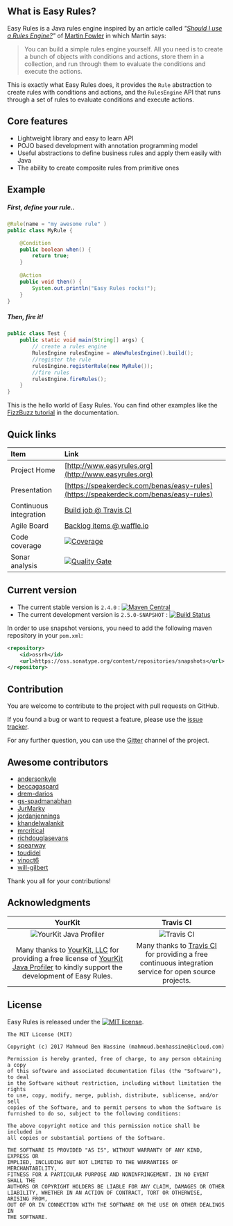 ## What is Easy Rules?

Easy Rules is a Java rules engine inspired by an article called *"[Should I use a Rules Engine?](http://martinfowler.com/bliki/RulesEngine.html)"* of [Martin Fowler](http://martinfowler.com/) in which Martin says:

> You can build a simple rules engine yourself. All you need is to create a bunch of objects with conditions and actions, store them in a collection, and run through them to evaluate the conditions and execute the actions.

This is exactly what Easy Rules does, it provides the `Rule` abstraction to create rules with conditions and actions, and the `RulesEngine` API that runs through a set of rules to evaluate conditions and execute actions.

## Core features

 * Lightweight library and easy to learn API
 * POJO based development with annotation programming model
 * Useful abstractions to define business rules and apply them easily with Java
 * The ability to create composite rules from primitive ones

## Example

##### First, define your rule..

```java
@Rule(name = "my awesome rule" )
public class MyRule {

    @Condition
    public boolean when() {
        return true;
    }
    
    @Action
    public void then() {
        System.out.println("Easy Rules rocks!");
    }
}
```

##### Then, fire it!

```java
public class Test {
    public static void main(String[] args) {
        // create a rules engine
        RulesEngine rulesEngine = aNewRulesEngine().build();
        //register the rule
        rulesEngine.registerRule(new MyRule());
        //fire rules
        rulesEngine.fireRules();
    }
}
```

This is the hello world of Easy Rules. You can find other examples like the [FizzBuzz tutorial](http://www.easyrules.org/tutorials/fizzbuzz-tutorial.html) in the documentation.

## Quick links

|Item                  |Link                                                                                  |
|:---------------------|:-------------------------------------------------------------------------------------|
|Project Home          | [http://www.easyrules.org](http://www.easyrules.org)                                 |
|Presentation          | [https://speakerdeck.com/benas/easy-rules](https://speakerdeck.com/benas/easy-rules) |
|Continuous integration| [Build job @ Travis CI](https://travis-ci.org/EasyRules/easyrules)                   |
|Agile Board           | [Backlog items @ waffle.io](https://waffle.io/EasyRules/easyrules)                   |
|Code coverage         | [![Coverage](https://coveralls.io/repos/EasyRules/easyrules/badge.svg?style=flat&branch=master&service=github)](https://coveralls.io/github/EasyRules/easyrules?branch=master) |
|Sonar analysis        | [![Quality Gate](https://sonarqube.com/api/badges/gate?key=org.easyrules:easyrules)](https://sonarqube.com/overview?id=org.easyrules%3Aeasyrules) |

## Current version

* The current stable version is `2.4.0` : [![Maven Central](https://maven-badges.herokuapp.com/maven-central/org.easyrules/easyrules-core/badge.svg?style=flat)](http://search.maven.org/#artifactdetails|org.easyrules|easyrules-core|2.4.0|)
* The current development version is `2.5.0-SNAPSHOT` : [![Build Status](https://travis-ci.org/EasyRules/easyrules.svg?branch=master)](https://travis-ci.org/EasyRules/easyrules)

In order to use snapshot versions, you need to add the following maven repository in your `pom.xml`:

```xml
<repository>
    <id>ossrh</id>
    <url>https://oss.sonatype.org/content/repositories/snapshots</url>
</repository>
```

## Contribution

You are welcome to contribute to the project with pull requests on GitHub.

If you found a bug or want to request a feature, please use the [issue tracker](https://github.com/EasyRules/easyrules/issues).

For any further question, you can use the [Gitter](https://gitter.im/EasyRules/easyrules) channel of the project.

## Awesome contributors

* [andersonkyle](https://github.com/andersonkyle)
* [beccagaspard](https://github.com/beccagaspard)
* [drem-darios](https://github.com/drem-darios)
* [gs-spadmanabhan](https://github.com/gs-spadmanabhan)
* [JurMarky](https://github.com/JurMarky)
* [jordanjennings](https://github.com/jordanjennings)
* [khandelwalankit](https://github.com/khandelwalankit)
* [mrcritical](https://github.com/mrcritical)
* [richdouglasevans](https://github.com/richdouglasevans)
* [spearway](https://github.com/spearway)
* [toudidel](https://github.com/toudidel)
* [vinoct6](https://github.com/vinoct6)
* [will-gilbert](https://github.com/will-gilbert)

Thank you all for your contributions!

## Acknowledgments

|YourKit|Travis CI|
|:-:|:-:|
|![YourKit Java Profiler](https://www.yourkit.com/images/yklogo.png)|![Travis CI](https://cdn.travis-ci.com/images/logos/TravisCI-Full-Color-45e242791b7752b745a7ae53f265acd4.png)|
|Many thanks to [YourKit, LLC](https://www.yourkit.com/) for providing a free license of [YourKit Java Profiler](https://www.yourkit.com/java/profiler/index.jsp) to kindly support the development of Easy Rules.|Many thanks to [Travis CI](https://travis-ci.org) for providing a free continuous integration service for open source projects.|

## License
Easy Rules is released under the [![MIT license](http://img.shields.io/badge/license-MIT-brightgreen.svg?style=flat)](http://opensource.org/licenses/MIT).

```
The MIT License (MIT)

Copyright (c) 2017 Mahmoud Ben Hassine (mahmoud.benhassine@icloud.com)

Permission is hereby granted, free of charge, to any person obtaining a copy
of this software and associated documentation files (the "Software"), to deal
in the Software without restriction, including without limitation the rights
to use, copy, modify, merge, publish, distribute, sublicense, and/or sell
copies of the Software, and to permit persons to whom the Software is
furnished to do so, subject to the following conditions:

The above copyright notice and this permission notice shall be included in
all copies or substantial portions of the Software.

THE SOFTWARE IS PROVIDED "AS IS", WITHOUT WARRANTY OF ANY KIND, EXPRESS OR
IMPLIED, INCLUDING BUT NOT LIMITED TO THE WARRANTIES OF MERCHANTABILITY,
FITNESS FOR A PARTICULAR PURPOSE AND NONINFRINGEMENT. IN NO EVENT SHALL THE
AUTHORS OR COPYRIGHT HOLDERS BE LIABLE FOR ANY CLAIM, DAMAGES OR OTHER
LIABILITY, WHETHER IN AN ACTION OF CONTRACT, TORT OR OTHERWISE, ARISING FROM,
OUT OF OR IN CONNECTION WITH THE SOFTWARE OR THE USE OR OTHER DEALINGS IN
THE SOFTWARE.
```

